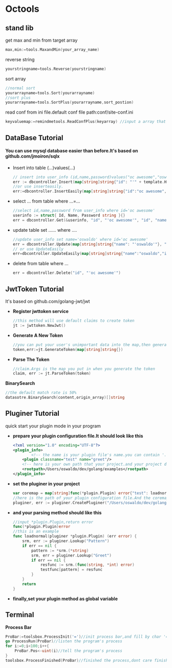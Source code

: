 # Octools
## stand lib
get max and min from target array
```go
max,min:=tools.MaxandMin(your_array_name)
```
reverse string
```go
yourstringname=tools.Reverse(yourstringname)
```
sort array
```go
//normal sort
yourarrayname=tools.Sort(yourarrayname)
//sort plus
yourarrayname=tools.SortPlus(yourarrayname,sort_postion)
```
read conf from ini file.default conf file path:conf/site-conf.ini
```go
keyvaluemap:=remindmetools.ReadConfPlus(keyarray) //input a array that should include your all key you want,and it will return a key : value map to you
```
## **DataBase Tutorial**
#### You can use mysql database easier than before.It's based on github.com/jmoiron/sqlx
* Insert into table (...)values(...)
    ```go
    // insert into user_info (id,name,password)values("oc awesome","oswaldoooo","it's great!")
    err := dbcontroller.Insert(map[string]string{"id": "'" + template.HTMLEscapeString("oc awesome") + "'", "name": "'" + template.HTMLEscapeString("oswaldoooo") + "'", "password": "'" + template.HTMLEscapeString("it's great!") + "'"})
    //or use inserteasily.
    err:=dbcontroller.InsertEasily(map[string]string{"id":"oc awesome","name":"oswaldoooo","password":"it's great!"})
    ```
* select ... from table where ...=...
    ```go
    //select id,name,password from user_info where id='oc awesome'
    userinfo := struct{ Id, Name, Password string }{}
    err = dbcontroller.Get(&userinfo, "id", "'oc awesome'", "id", "name", "password")
    ```
* update table set ...... where ....
    ```go
    //update user_info set name='oswaldo' where id='oc awesome'
    err = dbcontroller.Update(map[string]string{"name": "'oswaldo'"}, "id", "'oc awesome'")
    // or use UpdateEasily
    err=dbcontroller.UpdateEasily(map[string]string{"name":"oswaldo","id":"oc awesome"})
    ```
* delete from table where ...
    ```go
    err = dbcontroller.Delete("id", "'oc awesome'")
    ```
## **JwtToken Tutorial**
It's based on github.com/golang-jwt/jwt

* **Register jwttoken service**
    ```go
    //this method will use default claims to create token
    jt := jwttoken.NewJwt()
    ```
* **Generate A New Token**
    ```go
    //you can put your user's unimportant data into the map,then generate a new token for user
    token,err:=jt.GenerateToken(map[string]string{})
    ```
* **Parse The Token**
    ```go
    //claim.Args is the map you put in when you generate the token
    claim, err := jt.ParseToken(token)
    ```
**BinarySearch**
```go
//the default match rate is 50%
datasotre.BinarySearch(content,origin_array)[]string
```
## **Pluginer Tutorial**
quick start your plugin mode in your program
* **prepare your plugin configuration file.It should look like this**
    ```xml
    <?xml version="1.0" encoding="UTF-8"?>
    <plugin_info>
            <!-- the name is your plugin file's name.you can contain '.so',or not -->
        <plugin classname="test" name="greet"/>
        <!-- here is your own path that your project.and your project directory should also contains plugin directory.the directory name is 'plugin'-->
        <rootpath>/Users/oswaldo/dev/golang/examples</rootpath>
    </plugin_info>
    ```
* **set the pluginer in your project**
    ```go
    var coremap = map[string]func(*plugin.Plugin) error{"test": loadnormal}
    //here is the path of your plugin configuration file.And the coremap(map[classname]parsing method)
    pluginer, err := pluginer.CreatePluginer("/Users/oswaldo/dev/golang/examples/site.xml", coremap)
    ```
* **and your parsing method should like this**
    ```go
    //input *plugin.Plugin,return error
    func(*plugin.Plugin)error
    //this is an example
    func loadnormal(pluginer *plugin.Plugin) (err error) {
        srm, err := pluginer.Lookup("Pattern")
        if err == nil {
            pattern := *srm.(*string)
            srm, err = pluginer.Lookup("Greet")
            if err == nil {
                resfunc := srm.(func(string, *int) error)
                testfunc[pattern] = resfunc
            }
        }
        return
    }
    ```
* **finally,set your plugin method as global variable**
## **Terminal**
**Process Bar**
```go
ProBar:=toolsbox.ProcessInit('=')//init process bar,and fill by char '='
go ProcessRun(ProBar)//listen the program's process
for i:=0;i<100;i++{
    ProBar.Pos<-uint(i)//tell the program's process
}
toolsbox.ProcessFinished(ProBar)//finished the process,dont care finished more,it'll be finished when it not finished,or do nothing there
```